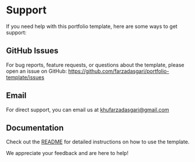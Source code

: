# Support

If you need help with this portfolio template, here are some ways to get support:

## GitHub Issues

For bug reports, feature requests, or questions about the template, please open an issue on GitHub: https://github.com/farzadasgari/portfolio-template/issues

## Email

For direct support, you can email us at [khufarzadasgari@gmail.com](mailto:khufarzadasgari@gmail.com)

## Documentation

Check out the [README](https://github.com/farzadasgari/portfolio-template/blob/main/README.md) for detailed instructions on how to use the template.

We appreciate your feedback and are here to help!